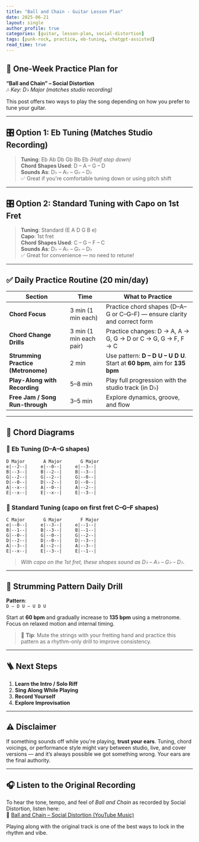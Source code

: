 ```yaml
---
title: "Ball and Chain - Guitar Lesson Plan"
date: 2025-06-21
layout: single
author_profile: true
categories: [guitar, lesson-plan, social-distortion]
tags: [punk-rock, practice, eb-tuning, chatgpt-assisted]
read_time: true
---
```


## 🎸 One-Week Practice Plan for  
**“Ball and Chain” – Social Distortion**  
🎶 *Key: D♭ Major (matches studio recording)*

This post offers two ways to play the song depending on how you prefer to tune your guitar.

---

## 🎛️ Option 1: Eb Tuning (Matches Studio Recording)

> **Tuning**: Eb Ab Db Gb Bb Eb *(Half step down)*  
> **Chord Shapes Used**: D – A – G – D  
> **Sounds As**: D♭ – A♭ – G♭ – D♭  
> ✅ Great if you're comfortable tuning down or using pitch shift

---

## 🎛️ Option 2: Standard Tuning with Capo on 1st Fret

> **Tuning**: Standard (E A D G B e)  
> **Capo**: 1st fret  
> **Chord Shapes Used**: C – G – F – C  
> **Sounds As**: D♭ – A♭ – G♭ – D♭  
> ✅ Great for convenience — no need to retune!

---

## ✅ Daily Practice Routine (20 min/day)

| Section | Time | What to Practice |
|--------|------|------------------|
| **Chord Focus** | 3 min (1 min each) | Practice chord shapes (D–A–G or C–G–F) — ensure clarity and correct form |
| **Chord Change Drills** | 3 min (1 min each pair) | Practice changes: D → A, A → G, G → D or C → G, G → F, F → C |
| **Strumming Practice (Metronome)** | 2 min | Use pattern: **D – D U – U D U**. Start at **60 bpm**, aim for **135 bpm** |
| **Play-Along with Recording** | 5–8 min | Play full progression with the studio track (in D♭) |
| **Free Jam / Song Run-through** | 3–5 min | Explore dynamics, groove, and flow |

---

## 🎼 Chord Diagrams

### 🎵 Eb Tuning (D–A–G shapes)

```
D Major       A Major       G Major
e|--2--|     e|--0--|     e|--3--|
B|--3--|     B|--2--|     B|--3--|
G|--2--|     G|--2--|     G|--0--|
D|--0--|     D|--2--|     D|--0--|
A|--x--|     A|--0--|     A|--2--|
E|--x--|     E|--x--|     E|--3--|
```

### 🎵 Standard Tuning (capo on first fret C–G–F shapes)

```
C Major       G Major       F Major
e|--0--|     e|--3--|     e|--1--|
B|--1--|     B|--3--|     B|--1--|
G|--0--|     G|--0--|     G|--2--|
D|--2--|     D|--0--|     D|--3--|
A|--3--|     A|--2--|     A|--3--|
E|--x--|     E|--3--|     E|--1--|
```

> *With capo on the 1st fret, these shapes sound as D♭ – A♭ – G♭ – D♭.*

---

## 🔁 Strumming Pattern Daily Drill

**Pattern**:  
`D – D U – U D U`

Start at **60 bpm** and gradually increase to **135 bpm** using a metronome. Focus on relaxed motion and internal timing.

> 🎯 **Tip**: Mute the strings with your fretting hand and practice this pattern as a rhythm-only drill to improve consistency.

---

## 🪜 Next Steps

1. **Learn the Intro / Solo Riff**  
2. **Sing Along While Playing**  
3. **Record Yourself**  
4. **Explore Improvisation**

---

## ⚠️ Disclaimer

If something sounds off while you're playing, **trust your ears**. Tuning, chord voicings, or performance style might vary between studio, live, and cover versions — and it’s always possible we got something wrong. Your ears are the final authority.

---

## 🎧 Listen to the Original Recording

To hear the tone, tempo, and feel of *Ball and Chain* as recorded by Social Distortion, listen here:  
🎵 [Ball and Chain – Social Distortion (YouTube Music)](https://music.youtube.com/watch?v=_NWjehpGSO0&list=PLAH9D5V3tGG67ACOK92hn1env4luRoSME)

Playing along with the original track is one of the best ways to lock in the rhythm and vibe.
